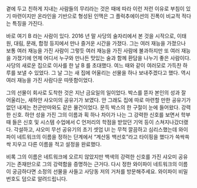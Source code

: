 곁에 두고 친하게 지내는 사람들의 무리라는 것은 때에 따라 이런 저런 이유로 부침이 있기 마련이지만 온라인을 기반으로 형성된 인맥은 그 플럭추에이션의 진폭이 비교적 적다는 특징을 가진다.

바로 여기 B 라는 사람이 있다. 2016 년 말 사당의 술자리에서 본 것을 시작으로, 이태원, 대림, 문래, 합정 등지에서 만나 즐거운 시간을 가졌다. 그는 여러 재능을 가졌으나 보통 여러 재능을 가진 사람이 그렇듯 여러 재능을 가진 사람에 불과하지만 또 여러 재능을 가졌기에 언제 어디서 누구와 만나든 맛있는 술과 함께 환담을 나누기 좋은 사람이다. 사당의 새로운 집으로 이사를 한 날 B 를 초대했다. 여느 때와 같이 여러모로 가득찬 하루를 보낼 수 있었다. 그 날 그는 새 집에 어울리는 선물을 하나 보내주겠다고 했다. 역시 여러 재능을 가진 사람다운 따뜻함이었다.

그의 선물이 회사로 도착한 것은 지난 금요일의 일이었다. 박스를 뜯자 본인의 성과 잘 어울리는, 새하얀 샤오미의 공유기가 보였다. 안 그래도 집에 따로 마련할 만한 공유기가 없던 내게는 천군만마와도 같은 물건이었다. 문득 박스의 한 구절이 눈에 들어왔다. 강력한 신호. 하얀 성을 가진 그의 이름과 획 하나 차이가 나는 그 강력한 신호를 보면서 학부 때 들은 신호 및 시스템 수업에서 C 언저리의 학점을 받았던 기억 등이 스쳐지나갔더랬다. 각설하고, 샤오미 무선 공유기의 초기 셋업 UI 는 무척 깔끔하고 심리스했는데 와이파이 네트워크의 이름을 정하는 단계에서 “계산동 백선호”라고 타이핑을 했다가 쓱싹쓱싹 지우고 다른 이름을 적고 설정을 완료했다.

비록 그의 이름은 네트워크에 오르지 않았지만 백색의 강력한 신호를 가진 샤오미 공유기는 존재만으로 그의 강력함을 증명하는 근거다. 다시 정한 와이파이 네트워크의 이름이 궁금하다면 소정의 선물을 사들고 사당동 저의 거처를 방문해주세요. 와이파이 비밀번호도 덤으로 알려드립니다.
